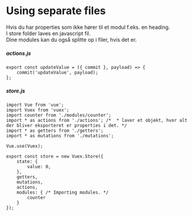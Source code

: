 # Using separate files
Hvis du har properties som ikke hører til et modul f.eks. en heading.  
I store folder laves en javascript fil.  
Dine modules kan du også splitte op i filer, hvis det er.  
##### actions.js
```
export const updateValue = ({ commit }, payload) => {
    commit('updateValue', payload);
};
```
##### store.js
```
import Vue from 'vue';
import Vuex from 'vuex';
import counter from './modules/counter';
import * as actions from './actions'; /*  * laver et objekt, hvor alt der bliver eksporteret er properties i det. */
import * as getters from './getters';
import * as mutations from './mutations';

Vue.use(Vuex);

export const store = new Vuex.Store({
    state: {
        value: 0,
    },
    getters,
    mutations,
    actions,
    modules: { /* Importing modules. */
        counter
    }
});
```
